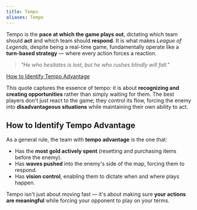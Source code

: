 ```yaml
---
title: Tempo
aliases: Tempo
---
```


Tempo is the **pace at which the game plays out**, dictating which team should **act** and which team should **respond**. It is what makes _League of Legends_, despite being a real-time game, fundamentally operate like a **turn-based strategy** — where every action forces a reaction.

> _"He who hesitates is lost, but he who rushes blindly will fall."_

[How to Identify Tempo Advantage](#How%20to%20Identify%20Tempo%20Advantage)

This quote captures the essence of tempo: it is about **recognizing and creating opportunities** rather than simply waiting for them. The best players don't just react to the game; they control its flow, forcing the enemy into **disadvantageous situations** while maintaining their own ability to act.

## How to Identify Tempo Advantage

As a general rule, the team with **tempo advantage** is the one that:

- Has the **most gold actively spent** (resetting and purchasing items before the enemy).
- Has **waves pushed** into the enemy's side of the map, forcing them to respond.
- Has **vision control**, enabling them to dictate when and where plays happen.

Tempo isn't just about moving fast — it's about making sure **your actions are meaningful** while forcing your opponent to play on your terms.
